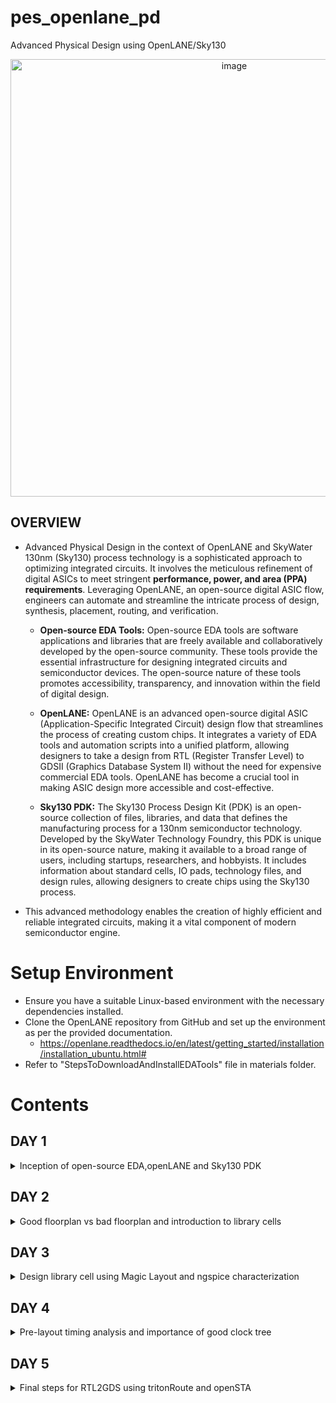 # pes_openlane_pd
Advanced Physical Design using OpenLANE/Sky130

<p align="center">
<img width="700" alt="image" src="https://github.com/vandhana01/pes_openlane_pd/assets/142392052/1694b272-1d44-496e-acd1-7bfe96a40d27">
</p>

 ## OVERVIEW
- Advanced Physical Design in the context of OpenLANE and SkyWater 130nm (Sky130) process technology is a sophisticated approach to optimizing integrated circuits. It involves the meticulous refinement of digital ASICs to meet stringent **performance, power, and area (PPA) requirements**. Leveraging OpenLANE, an open-source digital ASIC flow, engineers can automate and streamline the intricate process of design, synthesis, placement, routing, and verification. 

   - **Open-source EDA Tools:** Open-source EDA tools are software applications and libraries that are freely available and collaboratively developed by the open-source community. These tools provide the essential infrastructure for designing integrated circuits and semiconductor devices. The open-source nature of these tools promotes accessibility, transparency, and innovation within the field of digital design.
   
   - **OpenLANE:** OpenLANE is an advanced open-source digital ASIC (Application-Specific Integrated Circuit) design flow that streamlines the process of creating custom chips. It integrates a variety of EDA tools and automation scripts into a unified platform, allowing designers to take a design from RTL (Register Transfer Level) to GDSII (Graphics Database System II) without the need for expensive commercial EDA tools. OpenLANE has become a crucial tool in making ASIC design more accessible and cost-effective.
   
   - **Sky130 PDK:** The Sky130 Process Design Kit (PDK) is an open-source collection of files, libraries, and data that defines the manufacturing process for a 130nm semiconductor technology. Developed by the SkyWater Technology Foundry, this PDK is unique in its open-source nature, making it available to a broad range of users, including startups, researchers, and hobbyists. It includes information about standard cells, IO pads, technology files, and design rules, allowing designers to create chips using the Sky130 process.
     
- This advanced methodology enables the creation of highly efficient and reliable integrated circuits, making it a vital component of modern semiconductor engine.
       
# **Setup Environment**
- Ensure you have a suitable Linux-based environment with the necessary dependencies installed.
- Clone the OpenLANE repository from GitHub and set up the environment as per the provided documentation.
   - https://openlane.readthedocs.io/en/latest/getting_started/installation/installation_ubuntu.html#
- Refer to "StepsToDownloadAndInstallEDATools" file in materials folder.

  
# **Contents**  
## DAY 1
<details>
<summary> Inception of open-source EDA,openLANE and Sky130 PDK </summary>
<br>
  
[](https://github.com/vandhana01/pes_asic_class#links-for-easy-navigaton)

- [Introduction to QFN-48 Package,chip,pads,core,die and IPs](#Introduction-to-QFN-48-Package,chip,pads,core,die-and-IPs)
- [Introduction to RISC-V](#Introduction-to-RISC-V)
- [From Software Applications to Hardware](#From-Software-Applications-to-Hardware)
- [Introduction to all components of open-source digital asic design](#Introduction-to-all-components-of-open-source-digital-asic-design)
- [Simplified RTL2GDS flow](#Simplified-RTL2GDS-flow)
- [Introduction to openLANE and strive chipsets](#Introduction-to-openLANE-and-strive-chipsets)
- [Get familiar to open-source EDA tools](#Get-familiar-to-open-source-EDA-tools)

# How to talk to computers

## Introduction to QFN-48 Package,chip,pads,core,die and IPs

<img width="350" alt="image" src="https://github.com/vandhana01/pes_openlane_pd/assets/142392052/e9269d03-a16b-4512-a564-5947e9bbe083">
-->

<img width="550" alt="image" src="https://github.com/vandhana01/pes_openlane_pd/assets/142392052/87f0f3fb-5807-4b9b-9d21-fa4533899759">

- QFN-48(Quad Flat No-Lead 48) package is a commonly used IC packaging format known for its compact size and thermal efficiency.
- Within this package, several crucial components play distinct roles in the functioning of an electronic device:
  
- **QFN-48 Package**
   - The QFN-48 package refers to the physical housing that encases an integrated circuit.
   - It features a flat, square or rectangular shape with a set number of external pins or leads for electrical connections.
   - The "48" in QFN-48 indicates the total number of pins on the package.
<img width="550" alt="image" src="https://github.com/vandhana01/pes_openlane_pd/assets/142392052/39244da7-99c7-4d70-9ade-6ea1279a2859">


- **Chip**
   - The chip, also referred to as the integrated circuit (IC) or die, represents the heart and brains of the electronic device.
   - This tiny silicon wafer contains intricate semiconductor components, including transistors, resistors, and capacitors, arranged to execute specific functions as per the device's design and intended application.
   - The chip is encapsulated within the QFN-48 package.
<img width="550" alt="image" src="https://github.com/vandhana01/pes_openlane_pd/assets/142392052/b1b49058-3fc8-4bc5-84c4-af02f731348f">

- **Pads**
   - On the underside of the QFN-48 package, an array of metallic pads is arranged. 
   - These pads function as the electrical interface between the IC inside the package and the external circuitry, typically a printed circuit board (PCB).
   - Each pad connects to a specific function, such as power, ground, input, or output, facilitating communication between the IC and the external world.

- **Core**
   - Within the chip (IC or die), the core represents the central processing unit (CPU) or primary computational engine.
   - It is the heart of the IC and is responsible for executing program instructions, performing calculations, and managing data flow.
  
- **Die**
   - Die refers to a small, individual piece of silicon that contains the electronic components of a single IC or semiconductor device.
   - Each die plays a critical role in the overall functionality of the semiconductor device it is a part of.

<img width="550" alt="image" src="https://github.com/vandhana01/pes_openlane_pd/assets/142392052/0250d075-b6a3-4d2c-a180-27fc0cdb12e1">


- **IPs**
   - Intellectual properties (IPs) are modular components that can be integrated into the chip's design to add specific functions, making the overall design process more efficient and cost-effective.
   - **Foundries** play a crucial role in the semiconductor industry by providing semiconductor manufacturing services to companies that design ICs but do not have the facilities or expertise to produce them in-house.

<img width="550" alt="image" src="https://github.com/vandhana01/pes_openlane_pd/assets/142392052/67250a83-35b4-4b38-9ba9-8c9c1fafb7b0">

## Introduction to RISC-V
- The RISC-V Instruction Set Architecture (ISA) is an open and royalty-free standard ISA for designing efficient and scalable computer architectures.
- Open Standard: RISC-V is an open and royalty-free ISA managed by a consortium, allowing anyone to implement it without licensing fees.
- Modular Design: It offers different instruction sets and optional extensions for diverse applications, promoting flexibility.
- Simplified ISA: Following the RISC philosophy, it features a streamlined and orthogonal instruction set for efficient hardware design and compiler optimization.
- Scalability: RISC-V scales from small embedded devices to high-performance systems with 32-bit, 64-bit, and 128-bit address spaces.

<img width="550" alt="image" src="https://github.com/vandhana01/pes_openlane_pd/assets/142392052/2754a35c-e95a-420c-99eb-97ec7a56fff0">


## From Software Applications to Hardware

The flow you've outlined represents the layers and components of a typical computing system, starting from the highest level of application software down to the underlying hardware. Here's a more detailed breakdown of this flow:

1. **Application Software:**
   - Application software refers to the programs and applications that users interact with directly. These software applications serve specific purposes, such as word processing, web browsing, gaming, or data analysis. Examples include Microsoft Word, Google Chrome, and Adobe Photoshop.

2. **System Software:**
   - System software serves as an intermediary between application software and hardware, providing essential services and managing system resources. It includes several components:
   
   - **Operating System (OS):**
     - The operating system is a fundamental piece of system software that manages hardware resources, provides a user interface, and offers services for application software. Examples include Windows, macOS, and Linux.

   - **Compiler:**
     - Compilers are software tools that translate high-level programming languages (e.g., C++, Java) into machine code or low-level languages that can be executed by the computer's hardware. They are crucial for software development.

   - **Assembler:**
     - An assembler is a tool that translates assembly language code into machine code. Assembly language is a low-level representation of instructions that can be directly executed by the computer's central processing unit (CPU).

3. **Hardware:**
   - Hardware represents the physical components of the computer system. This layer includes various components such as the CPU, memory (RAM), storage devices (hard drives, SSDs), input/output devices (keyboard, mouse, monitor), and peripheral devices (printers, scanners, etc.).

The flow reflects the hierarchical structure of a computing system, with each layer building upon the one below it. Application software relies on system software to interact with and control hardware resources. System software, in turn, depends on the hardware to execute its functions. This layered approach is essential for the proper functioning of modern computer systems and ensures a separation of concerns between different levels of software and hardware.

<img width="550" alt="image" src="https://github.com/vandhana01/pes_openlane_pd/assets/142392052/6b8bc141-2373-48cb-b474-e7e653954843">


# SoC design and OpenLANE 


## Introduction to all components of open-source digital asic design
The open-source approach aims to democratize and make ASIC design more accessible to a broader community of engineers and designers, fostering innovation and collaboration.

<img width="562" alt="image" src="https://github.com/vandhana01/pes_openlane_pd/assets/142392052/66044ce1-88f0-4aa2-823a-305a88cd9925">

## Simplified RTL2GDS flow
Register Transfer Level to Graphic Data System flow is a complex and multi-step process used to design and fabricate integrated circuits (ICs).

- **RTL (Register Transfer Level)**:
   - RTL is a level of abstraction in digital circuit design that represents the functionality and behavior of a digital system. It describes how data flows through registers and how logical operations are performed within a digital circuit.Designers create RTL descriptions using hardware description languages (HDLs) like VHDL or Verilog.
- **GDS (Graphics Database System)**:
   - GDS is a file format and a set of tools used for representing and manipulating the physical layout of integrated circuits. GDS files contain information about the position, shape, size, and connectivity of all the components and interconnects on a semiconductor chip.   

<img width="563" alt="image" src="https://github.com/vandhana01/pes_openlane_pd/assets/142392052/4a0ce8ae-d33c-4933-aade-30353270990f">


- **Synthesis**
   - Converts RTL to a circuit out of components from the standard library (SCL)
   - In this stage, tools like Synopsys Design Compiler or Yosys generate a gate-level netlist, which consists of standard cells, flip-flops, and logic gates (AND, OR, flip-flops, etc.) and their interconnections.
- **Floor and Power Planning**
   - Floor planning is the initial phase of physical design where designers allocate space on the chip's layout for different functional blocks, such as the CPU core, memory, input/output (I/O) pads, and other components.
      - Ensure efficient utilization of silicon area.
      - Optimize for performance, minimizing signal delays
   - Power planning involves the distribution of power and ground signals across the chip to ensure that all components receive stable and adequate power supply while minimizing power consumption and heat generation.
      - Ensure a reliable power supply to all parts of the chip.
      - Minimize voltage drops and IR (current * resistance) losses.
   - Both floor planning and power planning are iterative processes that require collaboration between different design teams to meet performance, power, and thermal objectives while adhering to the chip's area and manufacturing constraints. These processes are fundamental to achieving a successful physical design for semiconductor chips.
- **Placement**
   - The process of determining the physical locations of various components and elements on the chip's layout. 
   - Effective placement is crucial for achieving a successful chip design. It sets the stage for subsequent steps in the design flow, including routing and physical verification. Achieving a well-balanced placement that meets the design's performance and power goals while adhering to design rules is a key challenge in IC design.
      - Global Placement: This phase defines approximate locations for components and considers high-level objectives like chip symmetry and resource allocation.
      - Detailed Placement: In this phase, fine-grained placement decisions are made to optimize for performance and meet specific constraints.
- **Clock Tree Synthesis (CTS)**
   - It is the process of creating an optimized and balanced distribution network for clock signals throughout the chip.
   - The primary goal of CTS is to ensure that all sequential elements, such as flip-flops and latches, receive clock signals with minimal skew and jitter, enabling synchronized and reliable operation of the entire circuit
   - CTS begins with the design of the clock network, which includes the creation of a tree-like structure of buffers and wires to distribute the clock signal from a single source (the clock input) to all clocked elements in the chip.
- **Routing**
   - It involves the creation of interconnections or wiring that connect various components, such as logic gates, flip-flops, and memory cells, on the semiconductor chip's layout.
   - Routing often takes place on a grid-based system, where wires are placed on a grid of rows and columns. This simplifies the routing process and aligns wires neatly.
   - Specialized routing algorithms and tools are employed to automate and optimize the routing process while meeting design, performance, and manufacturing requirements
- **Sign Off** 
   - **Physical Verification:**
      - **Definition:** Physical verification, also known as design rule checking (DRC) and layout versus schematic (LVS) verification, involves a series of checks to ensure that the chip layout conforms to the design rules specified by the semiconductor foundry and design team.
   
      - **Design Rule Checking (DRC):** DRC involves checking the chip layout for violations of geometrical and physical constraints, such as minimum feature size, clearances, spacing, and alignment rules. It ensures that the layout can be reliably manufactured.
   
      -  **Layout Versus Schematic (LVS) Verification:** LVS verification compares the actual layout of the chip to the original schematic design to verify that they match. It checks for discrepancies in the connectivity and electrical properties of the components.
   
   - **Timing Verification:**
      - **Definition:** Timing verification, often referred to as static timing analysis (STA), is the process of rigorously analyzing the chip's design to ensure that it meets timing constraints, such as setup time, hold time, and maximum clock frequency.
   
      - **Static time analysis:** STA involves a detailed and precise analysis of the timing behavior of the digital circuit to ensure that it meets timing constraints and operates correctly. 

   - Both physical verification and timing verification are critical to ensure that semiconductor chips meet manufacturing and performance specifications. These processes are iterative, and adjustments are made to the design until all checks pass and timing requirements are met.
  
## Introduction to openLANE and strive chipsets
- Problem is tougher when using open source EDA : Tools Qualification? Tools Calibration? Missing Tools?
- **OpenLANE** : OpenLANE is an open-source EDA toolchain that facilitates the automated design and verification of digital chips, specifically ASICs
   - Produce a clean ( No LVS Violations, No DRC Violations and Timing Violations) GDSII with no human intervention.
   -  tape-out-hardened flow that addresses two main use cases: hardening a macro and integrating a System-on-a-Chip (SoC)
   - Tuned for SkyWater 130nm Open PDK
   - Containerized : Functional out of the box , Instructions to build and run natively will follow
   - Modes of operation: Autonomous or Interactive
     
![image](https://github.com/vandhana01/pes_openlane_pd/assets/142392052/c1680d96-d70a-4a7d-b046-1463ed3c215d)


OpenLANE flow consists of several stages. By default all flow steps are run in sequence. Each stage may consist of multiple sub-stages. OpenLANE can also be run interactively as shown [here][25].

1. *Synthesis*
    1. `yosys` - Performs RTL synthesis
    2. `abc` - Performs technology mapping
    3. `OpenSTA` - Pefroms static timing analysis on the resulting netlist to generate timing reports
2. *Floorplan and PDN*
    1. `init_fp` - Defines the core area for the macro as well as the rows (used for placement) and the tracks (used for routing)
    2. `ioplacer` - Places the macro input and output ports
    3. `pdn` - Generates the power distribution network
    4. `tapcell` - Inserts welltap and decap cells in the floorplan
3. *Placement*
    1. `RePLace` - Performs global placement
    2. `Resizer` - Performs optional optimizations on the design
    3. `OpenPhySyn` - Performs timing optimizations on the design
    4. `OpenDP` - Perfroms detailed placement to legalize the globally placed components
4. *CTS*
    1. `TritonCTS` - Synthesizes the clock distribution network (the clock tree)
5. *Routing*
    1. `FastRoute` - Performs global routing to generate a guide file for the detailed router
    2. `CU-GR` - Another option for performing global routing.
    3. `TritonRoute` - Performs detailed routing
    4. `SPEF-Extractor` - Performs SPEF extraction
6. *GDSII Generation*
    1. `Magic` - Streams out the final GDSII layout file from the routed def
    2. `Klayout` - Streams out the final GDSII layout file from the routed def as a back-up
7. *Checks*
    1. `Magic` - Performs DRC Checks & Antenna Checks
    2. `Klayout` - Performs DRC Checks
    3. `Netgen` - Performs LVS Checks
    4. `CVC` - Performs Circuit Validity Checks   
   - We put our HDL in at one end, and out the other comes the GDSII files that are the standard file format for the foundary.
   - This flow performs full ASIC implementation steps from RTL all the way down to GDSII based on several components including OpenROAD, Yosys, Magic, Netgen, Fault, OpenPhySyn, CVC, SPEF-Extractor, CU-GR, Klayout and costum methodology scripts for design exploration and optimization. OpenLANE makes use of the efabless floorplanning script, makes use of the STA, placement, and routing in OpenROAD, and includes automated design space exploration
       
- **striVe** : OpenLANE was used successfully for the tape out of a family of RISC-V based SoCs called “striVe”. - Open PDK, Open EDA, Open RTL
  
![image](https://github.com/vandhana01/pes_openlane_pd/assets/142392052/ed34acb8-a1e7-4ce6-a8e7-6b34c9d7a342)

  
- OpenLANE is an open-source EDA toolchain that aids in the design and verification of digital chips, while Strive Chipsets are the customized semiconductor chipsets created using EDA tools like OpenLANE to address specific application or market needs. Together, they represent the intersection of open-source collaboration and customized semiconductor design for a wide range of industries and applications.

![image](https://github.com/vandhana01/pes_openlane_pd/assets/142392052/f6a93f4d-a2cf-4795-b66d-5d35edefa68e)



# Get familiar to open-source EDA tools
## Skywater PDK Files
![image](https://github.com/vandhana01/pes_openlane_pd/assets/142392052/270c68db-60da-42d5-b145-bcc3e58b5510)


- There are three subdirectories
   - **Skywater-pdk**: Contains all the PDK related files
   - **Open_pdks**: Contains scripts that are used to bridge the gap between closed-source and open-source PDK to EDA tool compatibility
   - **Sky130A**: Compatible open-source PDK files
## Invoking OpenLANE
![image](https://github.com/vandhana01/pes_openlane_pd/assets/142392052/e78f5e0e-6274-45d9-b0fa-f878aa98b9c3)

- `flow.tcl` is the file that contains the script to run the designs
- `-interactive` - runs step by step process (interactive mode)
## Importing package
![image](https://github.com/vandhana01/pes_openlane_pd/assets/142392052/ffb3ac51-f674-461b-b3a8-d38daa6e15d7)


- `package require openlane 0.9` To import all the packages that are required to run OpenLANE
## OpenLANE design folder
![image](https://github.com/vandhana01/pes_openlane_pd/assets/142392052/ad58def0-b153-4153-a05e-48906c6cc034)

- All the designs run within OpenLANE are in design folder
## Hierarchy of Design folder
![image](https://github.com/vandhana01/pes_openlane_pd/assets/142392052/907d4200-9ca5-4d46-b715-6e575af85d4c)

Every design folder has_
- `Src folder` : Contains verilog files and sdc constraint files
- `Config.tcl files`: Design specific configuration switches used by OpenLANE
  
![image](https://github.com/vandhana01/pes_openlane_pd/assets/142392052/d963b90a-34db-43c6-aedc-4e80aa1a2ae0)

  -`less config.tcl` 
## Prepare the design
- To Setup files specific to the design flow
- `prep -design <design_name>`
![image](https://github.com/vandhana01/pes_openlane_pd/assets/142392052/7b58a64b-7c26-4a3a-87d3-1bde824003bd)

- After design prep , there will be a new run directory created ,where all the results will be stored. 
![image](https://github.com/vandhana01/pes_openlane_pd/assets/142392052/74e04fb3-4820-4a6e-842e-ec53a9c0e8ff)


 ## Synthesis
![image](https://github.com/vandhana01/pes_openlane_pd/assets/142392052/40af13a8-851e-4b9c-8964-98064f32a2d6)

- `run_synthesis`: To run synthesis
- After synthesis find the flop ration = No. of D flip flops / Total number of cells
  
![image](https://github.com/vandhana01/pes_openlane_pd/assets/142392052/cfccef6b-90f8-44db-b1fe-b25feb6eda86)

 
</details>

## DAY 2
<details>
<summary> Good floorplan vs bad floorplan and introduction to library cells </summary>
<br>
  
[](https://github.com/vandhana01/pes_asic_class#links-for-easy-navigaton)

- [chip Floor planning considerations](#chip-Floor-planning-considerations)
- [Library Binding and placement](#Library-Binding-and-placement)
- [Standard Cell design and characterization flow](#Standard-Cell-design-and-characterization-flow)
- [General timing characterization parameters](#General-timing-characterization-parameters)
  
# chip Floor planning considerations
1. **Utilizaton factor and aspect ratio**
   - Define Width and Height of Core (All logical cells are present)  and Die
   - Utilization factor measures how efficiently a chip's available area is used for active components
    - UTILISATION FACTOR = Area Occupied by the Netlist / Area of the core  (Normally 50-60% utilization)
   -  aspect ratio defines the chip's width-to-height ratio in the layout. Affect chip shape and manufacturing.
    - ASPECT RATIO = Height / Width (If it is =1 (square), else (rectangle) shape
2. **Pre-placed cells (Macros)**
   - Functional blocks  such as processor cores, memory blocks, mux,comparator, clock-gating cell or I/O interfaces.  
   - The arrangement of these IPs on chip is called Floorplanning
   - These IPs/blocks have user-defined locations and hence are placed in chip before automated placement and routing. Therefore called pre-placed cells.
   - Automated Placement and Routing tool places the remaining logical cells in the design onto chip.
3. **De-coupling capacitors**
   - Decoupling capacitors are small capacitors placed strategically on the power supply lines (VDD and VSS) of an electronic circuit or IC.
   - They store electrical energy when the voltage level is higher than required and release it when the voltage drops below the desired level (local reservoir of charge)
   - Hence **Local communication** is taken care as they stabilize power supplies by absorbing voltage fluctuations, reduce electrical noise, and ensure signal integrity
4. **Power planning**
   -  Power planning is crucial for reducing noise in digital circuits caused by voltage droop and ground bounce.
   -  Coupling capacitance forms between interconnect wires and the substrate, which charged or discharged to represent logic 1 or logic 0 states in the circuit.
   -  During signal transitions, charge associated with coupling capacitors may be released or "dumped" to ground resulting in transient voltage fluctuations and noise on the power and ground lines.
   -   If there aren't enough ground taps, charge can accumulate at these taps. This excess charge can cause the ground line to behave like a large resistor, leading to an increase in ground voltage and a reduction in noise margin.
    -  To address these issues, a **Global communication** i.e., robust power delivery network with numerous power strap taps is essential.  
5. **Pin placement and logical cell placement blockage**
   - Also known as I/O (input/output) pad placement, involves determining the locations and assignments of input and output pins on the chip's periphery.
   - Proper pin placement is crucial for efficient power distribution.
   - By creating **placement blockages** around the components, designers can ensure that they are physically isolated from other parts of the design, reducing the risk of interference or unwanted coupling. 
6. **Floorplan using OpenLANE**
- Before running floorplan, Check the available switches
  - ` cd Desktop/work/tools/openlane_working_dir/openlane/configuration`
  - `less README.md`

![image](https://github.com/vandhana01/pes_openlane_pd/assets/142392052/9ab642a0-53dd-4739-a362-6c629a82cea4)

 - floorplanning will be run according to configuration settings in the design specific `config.tcl` file.
![image](https://github.com/vandhana01/pes_openlane_pd/assets/142392052/0c89fadc-1aac-4489-83c9-482e1d10e3d7)

 - `run_floor` in openlane to execute the floorplanning step.
 - an essential command in OpenLANE for creating the initial physical floorplan of an ASIC design. 
![image](https://github.com/vandhana01/pes_openlane_pd/assets/142392052/f646d287-880b-43a4-8ba7-b90297b2dfcd)


 - Output is the `def` file  (design exchange format)
 - contains important information about the physical layout of the chip, including the positions and dimensions of cells, placement of I/O pads, the power grid structure, and other physical design details.
 
- `less picorv32a.floorplan.def`

![image](https://github.com/vandhana01/pes_openlane_pd/assets/142392052/f06a0d35-cc2e-4e82-8256-8338168ce178)


7. **Floorplan layout in Magic**
  - To see actual layout after floorplan
  - `magic -T /home/vsduser/Desktop/work/tools/openlane_working_dir/pdks/sky130A/libs.tech/magic/sky130A.tech lef read ../../tmp/merged.lef def read picorv32a.floorplan.def &`
  -  setting up the "magic" tool for the specified technology node, reading in a LEF file describing a standard cell library, and reading in a DEF file that likely contains the floorplan for an IC design based on the Picorv32 processor core.
  -  The "&" symbol at the end of the command allows you to run multiple commands in a single line
  
<img width="550" alt="image" src="https://github.com/vandhana01/pes_openlane_pd/assets/142392052/d408af5f-a67c-4911-97dd-bd95b72296a5">  

# Library Binding and placement
-  They involve selecting and placing standard cells from a library onto the chip's floorplan. They provide the foundation for subsequent stages in the ASIC design flow, including routing, verification, and manufacturing preparation.
1. **Netlist binding and initial place design**
   - Library will have width and height of cells, delay/timing info, required conditions, various shapes gates, various flavours of cells, etc
   - Netlist binding, also known as cell binding or logic binding, is the process of associating logical functions or gates from a high-level RTL (Register-Transfer Level) design with specific standard cells or library cells from a cell library.
   - The primary goal of initial placement is to create a starting point for the detailed placement step. It provides a rough layout of cells on the chip, ensuring that critical paths are appropriately positioned and that power and clock distribution networks can be efficiently established.
<img width="450" alt="image" src="https://github.com/vandhana01/pes_openlane_pd/assets/142392052/511b4f02-863b-4368-b450-e91df83a5f1e">     


2. **Optimize placement**
   - Clearly define your optimization objectives, which may include minimizing wirelength, meeting timing constraints, optimizing for power distribution, and achieving area efficiency.
   - This is the stage where we estimate wire length and capacitance and based on that, insert repeaters(buffers that recondition the original signal and make a new signal and send it to following stage to maintain signal interigty)
<img width="450" alt="image" src="https://github.com/vandhana01/pes_openlane_pd/assets/142392052/8818e4a2-241f-4df9-b9de-a9f11794d91e">

   - timing analysis is done, assuming that all the clock signals are performing at ideal rate , to check wheather the placement done reasonable or not
    
3. **Placement**
- **Global Placement**: Initially, use global placement algorithms to provide a rough placement of cells. These algorithms consider high-level objectives and balance different goals. But not a legal placement
- **Detailed Placement**: Detailed placement refines the positions of individual cells, optimizing for local objectives, Legalize the cell placement, addressing timing and congestion issues.

  - `run_placement` : Global placement is performed
- `cd Desktop/work/tools/openlane_working_dir/openlane/designs/picorv32a/runs`
- after `ls` follow up with `<data>` `results` `placement` `picorv32a.placement.def`
- `magic -T /home/vsduser/Desktop/work/tools/openlane_working_dir/pdks/sky130A/libs.tech/magic/sky130A.tech lef read ../../tmp/merged.lef def read picorv32a.placement.def &`
<img width="450" alt="image" src="https://github.com/vandhana01/pes_openlane_pd/assets/142392052/85a40839-663f-4944-b4ef-0f2046140f37">

Zoom in
<img width="450" alt="image" src="https://github.com/vandhana01/pes_openlane_pd/assets/142392052/c66b475e-7a65-4ab1-adca-269e94ea7fe0">

# Standard Cell design and characterization flow
- They are pre-designed and pre-characterized logic gates or functional blocks with fixed heights that are used to implement digital logic functions in an IC. 
<img width="450" alt="image" src="https://github.com/vandhana01/pes_openlane_pd/assets/142392052/2dde2399-1b39-440c-826d-333b1ad5764d">

- **Cell Design Flow** ___
  1. Inputs : Process design kits(PDKs), DRC & LVS rules, SPICE models, library and user-defined specs.
  2. Design Steps : Circuit Design, Layout Design, Characterization. The software GUNA used for characterization. The characterization can be classified as Timing characterization, Power characterization and Noise characterization.
  3. Outputs : CDL (Circuit Description Language), GDSII, LEF, extracted Spice netlist (.cir), timing, noise, power.libs, function.
     
- **Characterization flow**
    - These libraries, along with their associated Liberty files, play a key role in enabling synthesis tools to determine the optimal arrangement of standard cells in an IC design.
      
<img width="450" alt="image" src="https://github.com/vandhana01/pes_openlane_pd/assets/142392052/8b801ae5-cd16-49e7-b831-1c76badea449">   

<img width="450" alt="image" src="https://github.com/vandhana01/pes_openlane_pd/assets/142392052/ecf665d3-fc89-42d0-9282-ed4887ae9442"> 

- **STEPS**
1. Read the module files
2. Read the extracted SPICE netlist
3. Recognise the behaviour of the buffer
4. Read sub-circuits of the inverter
5. Attach the necessary power supplies
6. Apply the stimulus
7. Provide necessary output capacitances
8. Provide necessary stimulation command

- The open-source software GUNA is used for characterization.
<p align="center">
<img width="500" alt="image" src="https://github.com/vandhana01/pes_openlane_pd/assets/142392052/35c83caf-db2b-444c-8976-40ee57df7863">
</p>


# General timing characterization parameters 
- **Timing threshold definitions**
-  `slew_low_rise_thr` : 20% from bottom power supply of a rising signal
-  `slew_high_rise_thr` : 20% from top power supply of a rising signal
-   `slew_low_fall_thr` : 20% from bottom power supply of a falling signal
-  `slew_high_fall_thr` : 20% from top power supply of a falling signal
-  `in_rise_thr` : 50% point on the rising edge of input
- `in_fall_thr` : 50% point on the falling edge of input
- `out_rise_thr` : 50% point on the rising edge of ouput
- `out_fall_thr` : 50% point on the falling edge of ouput

<img width="550" alt="image" src="https://github.com/vandhana01/pes_openlane_pd/assets/142392052/852c2282-0520-43b1-9b62-23f1197e715c"> 

- These are used to calculate factors such as propogation delay and transition time.
    - **propogation delay** = time(out_*_thr) - time(in_*_thr)
    - **Transition time** = time(slew_high_rise_thr) - time(slew_low_rise_thr) 
</details>

## DAY 3
<details>
<summary> Design library cell using Magic Layout and ngspice characterization </summary>
<br>
  
[](https://github.com/vandhana01/pes_asic_class#links-for-easy-navigaton)

- OpenLANE has the benefit of allowing changes to internal switches of the ASIC design flow on the fly. This allows users to experiment with floorplanning and placement without having to reinvoke the tool.
  - Can be done resetting the variable using `set <variable>`
  - Followed by running the flow again for the values to reset
  
- [Labs for CMOS inverter ngspice simulations](#Labs-for-CMOS-inverter-ngspice-simulations)
- [Inception of Layout CMOS fabrication process](#Inception-of-Layout-CMOS-fabrication-process)
- [Sky130 Tech File Labs](Sky130-Tech-File-Labs)
  
# Labs for CMOS inverter ngspice simulations
## SPICE Simulations
- SPICE (**Simulation Program with Integrated Circuit Emphasis**) is a widely used simulation tool for electronic circuit design and analysis.
- SPICE simulations are invaluable for verifying circuit functionality, assessing performance, and identifying potential issues before moving to the physical prototyping and manufacturing stages. 
- To simulate standard cells, first we should create spice deck wrappers around our model files.
    - SPICE deck will comprise of:
    - Model include statements
    - Component connectivity, including substrate taps
    - Output load capacitance
    - Component values
    - Node names
    - Simulation commands
      
<p align="center">
<img width="500" alt="image" src="https://github.com/vandhana01/pes_openlane_pd/assets/142392052/872548f7-032a-4360-b731-da50e2430719">
</p>   

## SPICE Deck creation and simulation for CMOS Inverter
## CMOS_inverter.cir
  - Drain Gate Source and Substrate format (connectivity info)
  - Should include the model file
    
```cir
*** MODEL DESCRIPTIONS ***
*** NETLIST DESCRIPTION ***
M1 out in vdd vdd pmos W=0.375u L=0.25u
M2 out in 0 0 nmos W=0.375u L=0.25u

cload out 0 10f

Vdd vdd 0 2.5
Vin in 0 2.5

*** SIMULATION Commands ***
.op
.dc Vin 0 2.5 0.05

*** include tsmc_025um_model.mod ***
.LIB "tsmc_025um_models.mod" CMOS_MODELS
.end
```    
- To plot the output waveform of the spice deck we will use ngspice.
- The steps to run the simulation on ngpice are as follows:
     1. Source the .cir spice deck file: ` cd <file location>`
     2. Run the spice file by: run
     3. Run: setplot → allows you to view any plots possible from the simulations specified in the spice deck
     4. Select the simulation desired by entering the simulation name in the terminal
     5. Run: display to see nodes available for plotting
     6. Run:`plot a vs b`  to obtain output waveform

## Switching Threshold Vm
- SPICE Analysis
- CMOS cells have three modes of operation:
      1. Cutoff - No inversion
      2. Triode - Inversion but no pinchoff in channel
      3. Saturation - Inversion and pinchoff in channel
- The voltages at which the switch between the modes of operation happens is dependent on the threshold voltage of the device(s). Threshold voltage is a function of the W/L ratio of a device, therefore varying the W/L ratio will vary the output waveform of CMOS devices.

<p align="center">
<img width="500" alt="image" src="https://github.com/vandhana01/pes_openlane_pd/assets/142392052/e2b0c0c9-6d6e-4b53-8712-0a3e7eb854c4">
</p>   

- To enable efficient description of the varying waveforms a single parameter called **switching threshold** is used. Switching threshold(Vm) is defined at the intersection of Vin = Vout. A perfectly symmetrical device will have a switching threshold such that Vin = Vout = VDD/2. If it is not symmetric, try to increase the PMOS width and run the simulation again. 

## Dynamic simulation of CMOS
- Static simulations are used to analyze the behavior of a circuit under DC (direct current) conditions, typically to determine its DC operating point, voltage levels, and current flows.
- Dynamic simulations focus on the transient behavior of a circuit over time, such as how it responds to input changes.
- **For Dyanamic Simulation of CMOS inverter**
```cir
*** MODEL DESCRIPTIONS ***
*** NETLIST DESCRIPTION ***
M1 out in vdd vdd pmos W=0.375u L=0.25u
M2 out in 0 0 nmos W=0.375u L=0.25u

cload out 0 10f

Vdd vdd 0 2.5
Vin in 0 0 pulse 0 2.5 0 10p 10p 1n 2n 

*** SIMULATION Commands ***
.op
.tran 10p 4n

*** include tsmc_025um_model.mod ***
.LIB "tsmc_025um_models.mod" CMOS_MODELS
.end
```   
# Inception of Layout CMOS fabrication process
## 16-Mask CMOS Process Steps
1. **Selecting a substrate**
   - Selection of base layer on which other regions will be formed.
   - P-type, high resistivity(5~50ohms) doping level (10^15 cm^-3) and orientation (100).
   -  substrate doping should be less than "well" doping (used to fabricate NMOS and PMOS)
2. **Create an active region for transistors**
   - Pockets created for NMOS and PMOS using photoresist and photolithography. 
   -  Grow SiO2 (~40nm) on P-type substrate. (create isolation between pockets)
   -  Deposit Si3N4 (~80nm) on SiO2
   -  Deposit ~1um layer of photoresist(used to define regions)
   -  photolithography(selectively exposing and chemically treating a photoresist, to create a pattern that is then transferred onto the wafer)
   -  etch out Si3N4 and SiO2 using a suitable solvent
   -  Place the obtained structure in oxidation furnace due to which field oxide is grown.This process is called LOCOS(Local oxidation of silicon)
   -  Etch out Si3N4 using hot phosphoric acid
3. **NWell and PWell formation**
   - create the n-wells and p-wells for PMOS and NMOS transistors, respectively
   - Apply photoresist and mask to cover NMOS/PMOS , expose to UV and remove mask. Perform Ion Implantation
   -  Pwell uses boron(~200keV) and nwell uses phosphorus(~400keV).
   -  depth of the wells will be is low. Therefore Drive in diffusion by placing it in a high temperature furnace to increases the well depth.
4. **Formation of Gate**
   - For desired threshold value NA (doping Concentration) and Cox to be set.
   - Repeat step 3 , But Pwell uses boron(~60keV) and nwell uses Arsenic
   - SiO2 will be damaged due to implantation, Soo Original oxide etched/stripped using dilute hydrofluoric(HF) solution
   - Then re-grown again to give quality oxide(~10nm thin)
   - Deposit polysilicon layer(~0.4um) and N-type (phosphorous or arsenic) ion implants for low gate resistance
   - again mask on small width of Nwell and PWell above SiO2 and perform photolithography
5. **Lighlt Doped Drain(LDD) Formation**
   - LDD done to avoid hot electron effect and short channel effect
   - To Nwell Create a mask, spin a photoresist,  phosphorous to make N-Implant on p-well(N-)
   - use boron to make P-Implant on n-well (p-)
   - Protect LDD by despositing ~0.1um Si3N4 or SiO2 and perform  plasma anisotropic etching that results in formation of side wall spacers    
6. **Source and Drain Formation**
   - Thin screen oxide to aviod channeling during implants
   - Mask, photoresist,wask, etch
   - Nwell structure, deposit arseni(~75KeV) that forms an N+ implant on Pwell and use boron(~50keV) for P+ implant formation on Nwell
   - Expose to high temperature furnace that results in required thickness of N+,P+,N-,P- implants.
7. **Steps to form contacts and interconnects**
   - SiO2 removed using HF etch. Titanium deposited using sputtering.
   - Wafer heated at about 650-700C in N2, ambient for 60sec . Results in low resistant TiSi and TiN which is used only for local communication
   - Etch off TiN on and half around gate structure of both MOS using RCA Cleaning
8. **Higher level metal formation**
   - 1um of SiO2 doped with phosphorous or boron(known as phosphosilicate glass or borophosphosilicate glass) deposited on wafer surface
   - chemial mechanical polishing(CMP) technique for planarizing wafer surface
   - Create contact pins by masking, photoresist, etching... and again do CMP
   - Aluminum layer deposition, tiN deposition , W as contacts, and masking, photoresist, etching... everytime . proper holes with contacts have to be made
   - Top dielectric(Si3N4) to protect the chip

![image](https://github.com/vandhana01/pes_openlane_pd/assets/142392052/d384aa4f-1546-4f14-87a0-5173e9f8e0a1)


# Sky130 Tech File Labs

## Magic Layout View of Inverter Standard Cell         
- Git clone : `https://github.com/nickson-jose/vsdstdcelldesign` for cell files
![image](https://github.com/vandhana01/pes_openlane_pd/assets/142392052/16c6b884-c376-439c-81ec-a4ddf7cec67b)

![image](https://github.com/vandhana01/pes_openlane_pd/assets/142392052/082ece10-bf75-49c6-b00b-d79226a3d749)


-  `cd Desktop/work/tools/openlane_working_dir/openlane/vsdstdcelldesign
magic -T sky130A.tech sky130_inv.mag &`

<p align="center">
<img width="300" alt="image" src="https://github.com/vandhana01/pes_openlane_pd/assets/142392052/b405e246-1369-40d6-a134-e9916faa0c27">
</p>


- Magic Key Features:
   1. Color Palette - Defines layers and associated colors
   Continuous DRC
   2. Device Inference - Automatic recognition of NMOS and PMOS devices
      
- **Device Inference** :
- Select the specific layer/device by hovering over the object and pressing, s, iteratively, until you traverse the hierarchy to the specified object
- move the cursor to a required area, and press `s`
- Run the what command in the tkcon window:

<img width="550" alt="image" src="https://github.com/vandhana01/pes_openlane_pd/assets/142392052/f9a02674-6519-46c9-9ee9-2d62182b2897"> 


## DRC errors
- Design Rule Check involves checking whether the layout design of an integrated circuit adheres to a set of predefined design rules and constraints.
- DRC errors in magic will be highlighted with white dotted lines:
- To identify DRC errors select `DRC find next error`:
  
<img width="550" alt="image" src="https://github.com/vandhana01/pes_pd/assets/142392052/a109c6f2-023a-45c8-a0a7-7573138b546d"> 

- The associated DRC error will be displayed in the tkcon window
- For more information on DRC errors plase refer to: https://skywater-pdk--136.org.readthedocs.build/en/136/
For more information on how to fix these DRC errors using Magic please refer to: http://opencircuitdesign.com/magic/

## PEX Extraction with Magic
- To extract the parasitic spice file for the associated layout one needs to create an extraction file
- After generating the extracted file we need to output the .ext file to a spice file

<img width="550" alt="image" src="https://github.com/vandhana01/pes_openlane_pd/assets/142392052/c250d9a3-d9aa-4c0a-97b4-b97f21191196"> 

- What's inside spice file that is created ???
- `vim sky130_inv.spice`

<img width="550" alt="image" src="https://github.com/vandhana01/pes_openlane_pd/assets/142392052/f5dcfd77-c96f-4ab9-99ff-36bee95db4d1"> 

 - Umm... Not much !!!
- Has intervert netlist details
- Modify the file wrt requirement
    - Grid size from the layout is 0.01u
    - specify the library for MOS
    - create VDD, VSS, Input pulse Va
    - specify the type of analysis to be done
      
 - **GRID size** 

<img width="550" alt="image" src="https://github.com/vandhana01/pes_openlane_pd/assets/142392052/61b23c2e-2de9-46ad-b3f9-254e6a3d1550"> 

## Modified Spice netlist

![image](https://github.com/vandhana01/pes_openlane_pd/assets/142392052/83eee9a8-fbca-4992-8113-d7075421d135)
 

- To run the simulation with ngspice, invoke the ngspice tool with the spice file as input
- `nyspice sky130_inv.spice`

![image](https://github.com/vandhana01/pes_openlane_pd/assets/142392052/6edc6cba-af2b-47ee-9569-4bd0657dfd12)

- Graph
- `plot y vs time a`
   
![image](https://github.com/vandhana01/pes_openlane_pd/assets/142392052/51425c06-4f15-4d1b-9b85-97fe9f1bb2f3)


 - Characterise the cell
   1. **Rise Transition** : 0.0395ns (the transition of a signal from a low (logic 0) to a high (logic 1) voltage level)
   2. **Fall transition** : 0.0282ns (  the transition of a signal from a high (logic 1) to a low (logic 0) voltage level)
   3. **Cell Rise delay** : 0.03598ns ( the time it takes for the output of a logic cell or gate to make a valid transition from a low to high voltage level (i.e., a rise transition) in response to a change in its input)
   4. **Cell fall delay** : 0.0483ns (the time it takes for the output of a logic cell or gate to make a valid transition from a high to low voltage level (i.e., a fall transition) in response to a change in its input)
</details>

## DAY 4
<details>
<summary> Pre-layout timing analysis and importance of good clock tree </summary>
<br>
  
[](https://github.com/vandhana01/pes_asic_class#links-for-easy-navigaton)


# Timing modelling using delay tables
- Using an abstract view of the GDS files generated by Magic, Place and routing (PnR) is performed . The abstract information will include metal and pin information. The PnR tool will use the abstract view information, formally defined as LEF information, to perform interconnect routing in conjunction to routing guides generated from the PnR flow.
  
## An Introduction to LEF Files
- Technology LEF : Contains layer information, via information, and restricted DRC rules
- Cell LEF : Abstract information of standard cells


## Extraction of LEF
- guidelines to get standard cell set
   - Input and output ports must lie on the intersection of vertical and horizontal tracks
   - Width of the standard cell should be odd multiples of the track pitch and height should be odd multiple of vertical track pitch
- `Desktop/work/tools/openlane_working_dir/pdks/sky130A/libs.tech/openlane/sky130fd_sc_hd/tracks.info`

![image](https://github.com/vandhana01/pes_openlane_pd/assets/142392052/57f600e7-02a5-446c-a66b-3c17ba7938d0)


## Standard Cell Pin Placement


- To display the grid in magic:
![image](https://github.com/vandhana01/pes_openlane_pd/assets/142392052/66cfc396-0c3c-4148-8873-489823d66084)

- Viewing the grid we can ensure our pin placement is optimized for PnR flow:

![image](https://github.com/vandhana01/pes_openlane_pd/assets/142392052/fc6ea8f8-c399-4c81-830a-f5f573930c0a)

![image](https://github.com/vandhana01/pes_openlane_pd/assets/142392052/2602f008-4696-487f-9950-965cd4a5320e)

## LEF Generation in Magic
- Magic allows users to generate cell LEF information directly from the Magic terminal.
- To generate the cell LEF file from Magic perform:
1. First  `save sky130_vsdinv.mag` and `exit` from new grid from console
![image](https://github.com/vandhana01/pes_openlane_pd/assets/142392052/2d64fb7b-ad0f-4137-a3c8-70dfc1246748)


2. Then open the file and extract LEF 
![image](https://github.com/vandhana01/pes_openlane_pd/assets/142392052/0e63643d-c976-4d6a-b94c-91e703ae8271)

- **Generated cell LEF file**:
  
![image](https://github.com/vandhana01/pes_openlane_pd/assets/142392052/92d2570f-e78b-4db6-81ce-c8ddb453388d)

  
## Including Custom Cells in OpenLANE
- In order to include the new cells in OpenLANE we need to do some initial configuration:
  1. Fully characterize new cell with GUNA for specified corners
  2. Include cell level liberty file in top level liberty file
![image](https://github.com/vandhana01/pes_openlane_pd/assets/142392052/2a5de7a7-3b55-437c-bcab-187495a17133)


  3. Reconfigure synthesis switches in the `config.tcl` file
     
- we need the lef file, library file that has cells
  
![image](https://github.com/vandhana01/pes_openlane_pd/assets/142392052/a8baef98-a854-4663-bab2-65267ac88b41)

  - Change config file so that these libraries and lef file is used
![image](https://github.com/vandhana01/pes_openlane_pd/assets/142392052/fdc98308-e976-4081-804a-85b987c033bb)


- Note: This step will also include any extra LEF files generated for the custom standard cell(s)
Overwrite previous run to include new configuration switches

   4. Overwrite previous run to include new configuration switches
![image](https://github.com/vandhana01/pes_openlane_pd/assets/142392052/10e0d8c9-6a26-49c8-b088-236412e9c59e)

     
   5. Add additional statements to include extra cell LEFs
![image](https://github.com/vandhana01/pes_openlane_pd/assets/142392052/e38648be-a183-4daf-9f31-b2dd8eae3dbf)


- Check synthesis logs to ensure cell has been integrated correctly
  - `run_synthesis`

![image](https://github.com/vandhana01/pes_openlane_pd/assets/142392052/44c3a374-210d-4ad5-8ad3-cd735639d768)

![image](https://github.com/vandhana01/pes_openlane_pd/assets/142392052/78b3ed52-bc25-49fe-88db-58e625649cd8)

- vsdinv cell has been used in synthesis process!!
-  floorplan and placement : `init_floorplan`  `run_placement`
-  to view the design we type the command
![image](https://github.com/vandhana01/pes_openlane_pd/assets/142392052/4cecba55-316a-4356-a483-b05a6f65b71b)


- LAYOUT
  
![image](https://github.com/vandhana01/pes_openlane_pd/assets/142392052/bf5afaad-c506-411e-83a7-07987fcf70ca)

- Zoom in by clicking `z` in keyboard and `v` to fit screen
![image](https://github.com/vandhana01/pes_openlane_pd/assets/142392052/feaec9b1-f026-48a6-a858-9b1a2882287e)


# Timing Analysis with Ideal Clocks using OpenSTA
  
# Fixing Slack Violations
VLSI engineers will obtain system specifications in the architecture design phase. These specifications will determine a required frequency of operation. To analyze a circuit's timing performance designers will use static timing analysis tools (STA). When referring to pre clock tree synthesis STA analysis we are mainly concerned with setup timing in regards to a launch clock. STA will report problems such as worst negative slack (WNS) and total negative slack (TNS). These refer to the worst path delay and total path delay in regards to our setup timing restraint. Fixing slack violations can be debugged through performing STA analysis with OpenSTA, which is integrated in the OpenLANE tool. To describe these constraints to tools such as In order to ensure correct operation of these tools two steps must be taken
   1. Design configuration files (.conf) - Tool configuration files for the specified design
   2. Design Synopsys design constraint (.sdc) files - Industry standard constraints file
- For the design to be complete, the worst negative slack needs to be above or equal to 0. If the slack is outside of this range we can do one of multiple things
  1. Review our synthesis strategy in OpenLANE
  2. Enable cell buffering
  3. Perform manual cell replacement on our WNS path with the OpenSTA tool
  4. Optimize the fanout value with OpenLANE tool

## Cell Fanout Example:

- We must create two files
   - first one must be in the openlane directory, known as the 'pre_sta.conf' file
   - The second is the my_base.sdc file
- To run the timing analysis : `sta pre_sta.conf`
![image](https://github.com/vandhana01/pes_openlane_pd/assets/142392052/0cbe7b2c-2bbc-43bb-b518-a49e76d0d3f4)

![image](https://github.com/vandhana01/pes_openlane_pd/assets/142392052/3c281485-2eaa-4dd4-b147-f2072c6366e8)


- `set ::env(SYNTH_MAx_FANOUT) 4`  reduces the slack violation
- The delay of this cell is large due to a high load capacitance due to high fanout. To fix this problem we can re-run synthesis within OpenLANE after reconfiguring the maximum fanout load value.

## Cell Replacement Example
- To determine what loads our net is driving in OpenSTA we can report net connecitons
![image](https://github.com/vandhana01/pes_openlane_pd/assets/142392052/582bfa26-3fef-4703-8642-8ab2c3369edf)


## Clock Tree Synthesis
- After running floorplan and standard cell placement in OpenLANE we are ready to insert our clock tree for sequential elements in our design. Two of the main concerns with generation of the clock tree are:
1. Clock skew - Difference in arrival times of the clock for sequential elements across the design
2. Delta delay - Skew introduced through capacitive coupling of the clock tree nets
- we write this netlist using `write_verilog` and replace the openlane generated mapped file ie., `picorv32a.synthesis.v`
- openlane flow: ` run_flooorplan`  `run_placement`  `run_cts`

![image](https://github.com/vandhana01/pes_openlane_pd/assets/142392052/bfaa26fc-07ad-472f-9ede-4ab6b0439347)


- Note: To ensure timing constraints CTS will add buffers throughout the clock tree which will modify our netlist

# Post CTS- STA Analysis
- OpenLANE has the OpenROAD application integrated into its flow. The OpenROAD application has OpenSTA integrated into its flow. Therefore, we can perform STA analysis from within OpenLANE by invoking OpenROAD.
- In OpenROAD the timing analysis is done by creating a .db database file. This database file is created from the post-cts LEF and DEF files. To generate the .db files within OpenROAD
## Timing Analysis with Real CLocks using OpenSTA
- Type the command `openroad` first
![image](https://github.com/vandhana01/pes_openlane_pd/assets/142392052/52c8e869-5dd9-49c5-8016-c4801fb11539)


- read the .lef file : `read_lef /openLANE_flow/designs/picorv32a/runs/17-09_09-08/tmp/merged.lef`

![image](https://github.com/vandhana01/pes_openlane_pd/assets/142392052/88b01b4a-6809-455f-98c1-13de02efe076)

- read the .def file: `read_def /openLANE_flow/designs/picorv32a/runs/17-09_09-08/results/cts/picorv32a.cts.def`

![image](https://github.com/vandhana01/pes_openlane_pd/assets/142392052/1f3ac3dd-6460-4e5a-aeae-4241c3ee5e87)


```c
write_db pico_cts.db
read_db pico_cts.db
read_verilog /openLANE_flow/designs/picorv32a/runs/17-09_09-08/results/synthesis/picorv32a.synthesis_cts.v
read_liberty -max $::env(LIB_SLOWEST)
read_liberty -max $::env(LIB_FASTEST)
```
![image](https://github.com/vandhana01/pes_openlane_pd/assets/142392052/08bd038b-3cf6-49c5-92a5-6be536a908a8)


- read the src file : `read_sdc /openLANE_flow/designs/picorv32a/src/sky130/my_base.sdc`
![image](https://github.com/vandhana01/pes_openlane_pd/assets/142392052/3adbd09e-a207-48f1-bd57-97b8e200b918)

![image](https://github.com/vandhana01/pes_openlane_pd/assets/142392052/69bb61e1-b106-456c-8ea9-390fdc8faebd)


- We set the clock and Checking the report
- Perform it again for a more accurate result
![image](https://github.com/vandhana01/pes_openlane_pd/assets/142392052/f224eea0-09e7-4b99-b8ba-407323de91c2)


![image](https://github.com/vandhana01/pes_openlane_pd/assets/142392052/9258275a-4a9e-4ac6-bce4-fedab922ab07)


- then `report_clock_skew -hold` and `report clock_skew -setup`
![image](https://github.com/vandhana01/pes_openlane_pd/assets/142392052/61bb17bd-1f08-43f3-974f-dddeb78ccfed)

  
- Note: Whenever the DEF file changes we need to recreate this .db file

</details>

## DAY 5
<details>
<summary> Final steps for RTL2GDS using tritonRoute and openSTA </summary>
<br>
  
[](https://github.com/vandhana01/pes_asic_class#links-for-easy-navigaton)

# Power Distribution Network Generation
![image](https://github.com/vandhana01/pes_openlane_pd/assets/142392052/c56fdc35-1bce-481e-8d4d-99f74c5bfbb4)

- To generate the PDN in OpenLANE :`gen_pdn`
![image](https://github.com/vandhana01/pes_openlane_pd/assets/142392052/5325819c-1127-43a4-a9ee-30aa8504292f)

The PDN feature within OpenLANE will create:
1. Power ring global to the entire core
2. Power halo local to any preplaced cells
3. Power straps to bring power into the center of the chip
4. Power rails for the standard cells

![image](https://github.com/vandhana01/pes_openlane_pd/assets/142392052/5f195586-fa4d-4d18-bbbc-036c13b915fc)


# Global and Detailed Routing
- OpenLANE uses TritonRoute as the routing engine for physical implementations of designs. Routing consists of two stages
1. Global Routing - Routing guides are generated for interconnects on our netlist defining what layers, and where on the chip each of the nets will be reputed
2. Detailed Routing - Metal traces are iteratively laid across the routing guides to physically implement the routing guides

- If DRC errors persist after routing the user has two options:
1. Re-run routing with higher QoR settings
2. Manually fix DRC errors specific in tritonRoute.drc file

## SPEF Extraction
- After routing has been completed interconnect parasitics can be extracted to perform sign-off post-route STA analysis. The parasitics are extracted into a SPEF file. The SPEF extractor is not included within OpenLANE as of now.
- `cd ~/Desktop/work/tools/SPEFEXTRACTOR
python3 main.py <path to merged.lef in tmp> <path to def in routing>`
  
</details>
